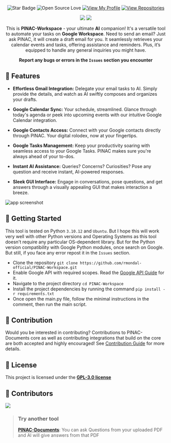 
<img src="https://github.com/rmondal-official/PINAC-Workspace/blob/main/img/readme_header.png" alt="">
<div align="middle">
  
![Star Badge](https://img.shields.io/static/v1?label=%F0%9F%8C%9F&message=If%20Useful&style=style=flat&color=BC4E99)
![Open Source Love](https://badges.frapsoft.com/os/v1/open-source.svg?v=103)
[![View My Profile](https://img.shields.io/badge/View-My_Profile-green?logo=GitHub)](https://github.com/rmondal-official)
[![View Repositories](https://img.shields.io/badge/View-My_Repositories-blue?logo=GitHub)](https://github.com/rmondal-official?tab=repositories)

[![](https://forthebadge.com/images/badges/built-with-love.svg)](https://forthebadge.com)
[![](https://forthebadge.com/images/badges/made-with-python.svg)](https://forthebadge.com)

This is **PINAC-Workspace** - your ultimate **AI** companion! It's a versatile tool to automate your tasks on **Google Workspace**. Need to send an email? Just ask PINAC, it will create a draft email for you. It seamlessly retrieves your calendar events and tasks, offering assistance and reminders. Plus, it’s equipped to handle any general inquiries you might have.  

**Report any bugs or errors in the `Issues` section you encounter**
</div>  

## 🌟 Features

- **Effortless Gmail Integration:** Delegate your email tasks to AI. Simply provide the details, and watch as AI swiftly composes and organizes your drafts.
  
- **Google Calendar Sync:** Your schedule, streamlined. Glance through today's agenda or peek into upcoming events with our intuitive Google Calendar integration.
  
- **Google Contacts Access:** Connect with your Google contacts directly through PINAC. Your digital rolodex, now at your fingertips.
  
- **Google Tasks Management:** Keep your productivity soaring with seamless access to your Google Tasks. PINAC makes sure you're always ahead of your to-dos.
  
- **Instant AI Assistance:** Queries? Concerns? Curiosities? Pose any question and receive instant, AI-powered responses.
  
- **Sleek GUI Interface:** Engage in conversations, pose questions, and get answers through a visually appealing GUI that makes interaction a breeze.

<img src="https://github.com/rmondal-official/PINAC-Workspace/blob/main/img/app_screenshot.jpg" alt="app screenshot">

## 🚀 Getting Started
This tool is tested on Python `3.10.12` and `Ubuntu`. But I hope this will work very well with other Python versions and Operating Systems as this tool doesn't require any particular OS-dependent library. But for the Python version compatibility with Google Python modules, once search on Google. But still, if you face any error repost it in the `Issues` section.
- Clone the repository `git clone https://github.com/rmondal-official/PINAC-Workspace.git`
- Enable Google API with required scopes. Read the <a href="https://github.com/rmondal-official/PINAC-Workspace/blob/main/Google%20API%20Guide.md">Google API Guide</a> for it.
- Navigate to the project directory `cd PINAC-Workspace`
- Install the project dependencies by running the command `pip install -r requirements.txt`
- Once open the main.py file, follow the minimal instructions in the comment, then run the main script.

## 🎉 Contribution
Would you be interested in contributing? Contributions to PINAC-Documents core as well as contributing integrations that build on the core are both accepted and highly encouraged! See <a href="https://github.com/rmondal-official/PINAK/blob/main/CONTRIBUTING.md">Contribution Guide</a> for more details.

## 📄 License 
This project is licensed under the <a href="https://github.com/rmondal-official/PINAC-Workspace/blob/1f50228e5033a7901e3b39b67d4da80d58bef0f7/LICENSE">**GPL-3.0 license**</a>   

## 🤖 Contributors
<a href="https://github.com/rmondal-official/PINAC-Workspace/graphs/contributors">
  <img src="https://contrib.rocks/image?repo=rmondal-official/PINAC-Workspace" />
</a>  
  
> ### Try another tool
> <a href="https://github.com/rmondal-official/PINAC-Documents">**PINAC-Documents**</a>: You can ask Questions from your uploaded PDF and AI will give answers from that PDF
